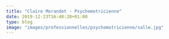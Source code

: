 ```yaml
---
title: "Claire Morandet - Psychomotricienne"
date: 2019-12-23T16:48:28+01:00
type: blog
image: "images/professionnelles/psychomotricienne/salle.jpg"
---
```

